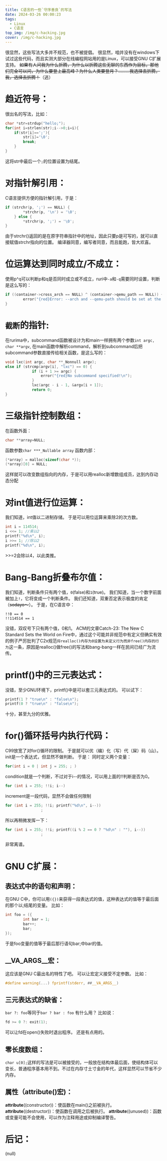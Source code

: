 ```yaml
---
title: C语言的一些`守序善良`的写法
date: 2024-03-26 00:00:23
tags:
  - Linux
  - C语言
top_img: /img/c-hacking.jpg
cover: /img/c-hacking.jpg
---
```

很显然，这些写法大多并不规范，也不被提倡。
很显然，咱并没有在windows下试过这些代码，而且实测大部分在线编程网站用的是Linux，可以接受GNU C扩展支持。
~~如果有人问我为什么折腾，为什么以折腾这些无聊的东西作为目标，那他们完全可以问，为什么要登上最高峰？为什么人类要登月？………我选择去折腾，我，选择去折腾！~~（逃）
# 趋近符号：
很出名的写法，比如：
```C
char *str=strdup("hello;");
for(int i=strlen(str);i-->0;i=i){
	if(str[i]==';'){
		str[i]='\0';
		break;
	}
}
```
这将str中最后一个`;`的位置设置为结尾。
# 对指针解引用：
C语言提供方便的指针解引用，于是：
```C
if (strchr(p, ';') == NULL) {
		*strchr(p, '\n') = '\0';
	} else {
		*strchr(p, ';') = '\0';
}
```
由于strchr()返回的是在原字符串指针中的地址，因此只要p是可写的，就可以直接赋值strchr指向的位置。
编译器同意，编写者同意，而且能跑，皆大欢喜。
# 位运算达到同时成立/不成立：
使用p^q可以判断p和q是否同时成立或不成立，ruri中`-a`和`-q`需要同时设置，判断是这么写的：
```C
if ((container->cross_arch == NULL) ^ (container->qemu_path == NULL)) {
		error("{red}Error: --arch and --qemu-path should be set at the same time QwQ\n");
}
```
# `截断`的指针:
在rurima中，subcommand函数被设计为和main一样拥有两个参数`int argc, char **argv`,
在main函数中解析command，解析到subcommand后把subcommand参数直接传给相关函数，是这么写的：
```C
void lxc(int argc, char **_Nonnull argv);
else if (strcmp(argv[i], "lxc") == 0) {
			if (i + 1 >= argc) {
				error("{red}No subcommand specified!\n");
			}
			lxc(argc - i - 1, &argv[i + 1]);
			return 0;
} 
```
# 三级指针控制数组：
在函数外面：
```C
char **array=NULL;
```
函数参数`char ***_Nullable array`
函数内部：
```C
(*array) = malloc(sizeof(char *));
(*array)[0] = NULL;
```
这样就可以改变数组指向的内存，于是可以用realloc新增数组成员，达到内存动态分配
# 对int值进行位运算：
我们知道，int值以二进制存储。
于是可以用位运算来乘除2的次方数。
```C
int i = 114514;
i <<= 1; //乘以2
printf("%d\n", i);
i >>= 1; //除以2
printf("%d\n", i);
```
\>\>=2会除以4，以此类推。
# Bang-Bang折叠布尔值：
我们知道，判断条件只有两个值，`0`(false)和`1`(true)。
我们知道，当一个数字前面被加上`!`，它将变成一个判断条件。
我们还知道，双重否定表示极度的肯定（~~sodayo～~~）。
于是，在C语言中：
```
!!0 == 0
!!114514 == 1
```
没错，双叹号下只有两个值，0和1。
ACM的文章Catch-23: The New C Standard Sets the World on Fire中，通过这个可能并非规范中有定义但确实有效的例子严厉批判了C2x规范`将realloc()内存为0设置为未定义行为而非free()内存的行为`这一条，原因是realloc()做free()的写法和bang-bang一样在民间已经广为流传。
# printf()中的三元表达式：
没错，至少GNU环境下，printf()中是可以套三元表达式的。
可以试下：
```C
printf(1 ? "true\n" : "false\n");
printf(0 ? "true\n" : "false\n");
```
十分，甚至九分的优雅。
# for()循环括号内执行代码：
C99放宽了对for()循环的限制。
于是就可以优（编）化（写）代（屎）码（山）。
init是一个表达式，但显然不做判断。
于是：
同时定义两个变量：
```C
for(int i = 0 | int j = 255; ; )
```
condition就是一个判断，不过对于i--的情况，可以用上面的!!判断是否为0。
```C
for (int i = 255; !!i; i--)
```
increment是一段代码，显然不会做任何限制
```C
for (int i = 255; !!i; printf("%d\n", i--))
                ;
```
所以再稍微发挥一下：
```C
for (int i = 255; !!i; printf((i % 2 == 0 ? "%d\n" : ""), i--))
                ;
```
非常离谱。
# GNU C扩展：
## 表达式中的语句和声明：
在GNU C中，你可以用`({})`来获得一段表达式的值，这种表达式的值等于最后面的那个以;结尾的变量。
比如：
```C
int foo = ({
        int bar = 1;
        bar++;
        bar;
});
```
于是foo变量的值等于最后那行语句bar;中bar的值。
## __VA_ARGS__宏：
这应该是GNU C最出名的特性了吧。
可以让宏定义接受不定参数。
比如：
```C
#define warning(...) fprintf(stderr, ##__VA_ARGS__)
```
## 三元表达式的缺省：
`bar ?: foo`等同于`bar ? bar : foo`
有什么用？
比如说：
```C
fd >= 0 ?: exit(1);
```
可以让fd在open()失败时退出程序。
还是有点用的。
## 零长度数组：
`char u[0];`这样的写法是可以被接受的，一般放在结构体最后面，使结构体可以变长，普通程序基本用不到。不过在内存寸土寸金的年代，这样显然可以节省不少内存。
## 属性（__attribute__()宏)：
__attribute__((constructor))：使函数在main()之前被执行。
__attribute__((destructor))：使函数在调用之后被执行。
__attribute__((unused))：函数或变量可能不会使用，可以作为注释用途或抑制编译警告。
# 后记：
(null)